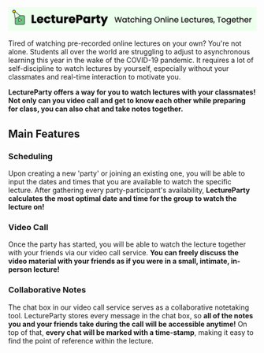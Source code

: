 ![image](./static/banner-big.png)

Tired of watching pre-recorded online lectures on your own? You're not alone. Students all over the world are struggling to adjust to asynchronous learning this year in the wake of the COVID-19 pandemic. It requires a lot of self-discipline to watch lectures by yourself, especially without your classmates and real-time interaction to motivate you.

**LectureParty offers a way for you to watch lectures with your classmates! Not only can you video call and get to know each other while preparing for class, you can also chat and take notes together.**

## Main Features

### Scheduling

Upon creating a new 'party' or joining an existing one, you will be able to input the dates and times that you are available to watch the specific lecture. After gathering every party-participant's availability, **LectureParty calculates the most optimal date and time for the group to watch the lecture on!**

### Video Call

Once the party has started, you will be able to watch the lecture together with your friends via our video call service. **You can freely discuss the video material with your friends as if you were in a small, intimate, in-person lecture!**

### Collaborative Notes

The chat box in our video call service serves as a collaborative notetaking tool. LectureParty stores every message in the chat box, so **all of the notes you and your friends take during the call will be accessible anytime!** On top of that, **every chat will be marked with a time-stamp**, making it easy to find the point of reference within the lecture.
